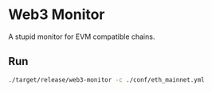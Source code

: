 # Web3 Monitor

A stupid monitor for EVM compatible chains.

## Run

```sh
./target/release/web3-monitor -c ./conf/eth_mainnet.yml
```
